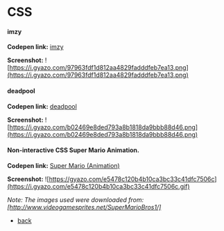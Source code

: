 # CSS

#### imzy
**Codepen link:** [imzy](http://codepen.io/LantareCode/full/ONBbOm/)

**Screenshot:**
![https://i.gyazo.com/97963fdf1d812aa4829fadddfeb7ea13.png](https://i.gyazo.com/97963fdf1d812aa4829fadddfeb7ea13.png)


#### deadpool
**Codepen link:** [deadpool](https://gyazo.com/b02469e8ded793a8b1818da9bbb88d46)

**Screenshot:**
![https://i.gyazo.com/b02469e8ded793a8b1818da9bbb88d46.png](https://i.gyazo.com/b02469e8ded793a8b1818da9bbb88d46.png)


#### Non-interactive CSS Super Mario Animation.
**Codepen link:** [Super Mario (Animation)](http://codepen.io/LantareCode/full/dOXmBJ/)

**Screenshot:**
![https://gyazo.com/e5478c120b4b10ca3bc33c41dfc7506c](https://i.gyazo.com/e5478c120b4b10ca3bc33c41dfc7506c.gif)

_Note: The images used were downloaded from: [http://www.videogamesprites.net/SuperMarioBros1/]_



* [back](./README.md)